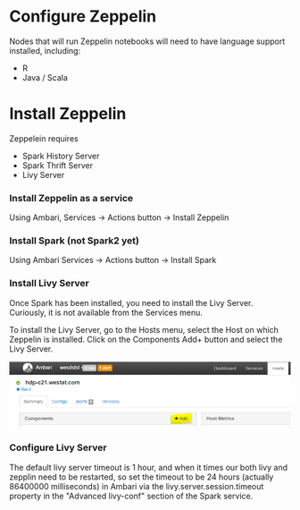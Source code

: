 # Configure Zeppelin

Nodes that will run Zeppelin notebooks will need to have language support installed, including:
* R
* Java / Scala

# Install Zeppelin

Zeppelein requires
* Spark History Server
* Spark Thrift Server
* Livy Server

### Install Zeppelin as a service

Using Ambari, Services -> Actions button -> Install Zeppelin

### Install Spark (not Spark2 yet)

Using Ambari Services -> Actions button -> Install Spark

### Install Livy Server

Once Spark has been installed, you need to install the Livy Server.
Curiously, it is not available from the Services menu.

To install the Livy Server, go to the Hosts menu, select the Host on which Zeppelin is installed.
Click on the Components Add+ button and select the Livy Server.

![Livy_Server](/doc/img/LivyServerInstall.png?raw=true "Livy Server Install")

### Configure Livy Server

The default livy server timeout is 1 hour, and when it times our both livy and zepplin need to be restarted, 
so set the timeout to be 24 hours (actually 86400000 milliseconds) in Ambari 
via the livy.server.session.timeout property in the "Advanced livy-conf" section of the Spark service.

